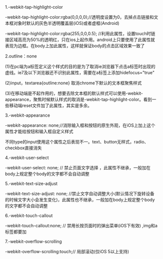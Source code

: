 1.-webkit-tap-highlight-color

-webkit-tap-highlight-color:rgba(0,0,0,0);//透明度设置为0，去掉点击链接和文本框对象时默认的灰色半透明覆盖层(iOS)或者虚框(Android)

-webkit-tap-highlight-color:rgba(255,0,0,0.5); //利用此属性，设置touch时链接区域高亮为50%的透明红，只在ios上起作用。android上只要使用了此属性就表现为边框。在body上加此属性，这样就保证body的点击区域效果一致了

2.outline：none

(1)在pc端为a标签定义这个样式的目的是为了取消ie浏览器下点击a标签时出现的虚线。ie7及以下浏览器还不识别此属性，需要在a标签上添加hidefocus="true"

(2)input，textarea{outline:none} 取消chrome下默认的文本框聚焦样式

(3)在移动端是不起作用的，想要去除文本框的默认样式可以使用-webkit-appearance，聚焦时候默认样式的取消是-webkit-tap-highlight-color。看到一些移动端reset文件加了此属性，其实是多余。

3.-webkit-appearance

-webkit-appearance: none;//消除输入框和按钮的原生外观，在iOS上加上这个属性才能给按钮和输入框自定义样式

不同type的input使用这个属性之后表现不一。text、button无样式，radio、checkbox直接消失

4.-webkit-user-select

-webkit-user-select: none; // 禁止页面文字选择 ，此属性不继承，一般加在body上规定整个body的文字都不会自动调整

5.-webkit-text-size-adjust

-webkit-text-size-adjust: none; //禁止文字自动调整大小(默认情况下旋转设备的时候文字大小会发生变化)，此属性也不继承，一般加在body上规定整个body的文字都不会自动调整

6.-webkit-touch-callout

-webkit-touch-callout:none; // 禁用长按页面时的弹出菜单(iOS下有效) ,img和a标签都要加

7.-webkit-overflow-scrolling

-webkit-overflow-scrolling:touch;// 局部滚动(仅iOS 5以上支持)
